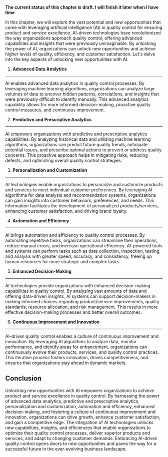 **The current status of this chapter is draft. I will finish it later when I have time**

In this chapter, we will explore the vast potential and new opportunities that come with leveraging artificial intelligence (AI) in quality control for ensuring product and service excellence. AI-driven technologies have revolutionized the way organizations approach quality control, offering advanced capabilities and insights that were previously unimaginable. By unlocking the power of AI, organizations can unlock new opportunities and achieve higher levels of quality, efficiency, and customer satisfaction. Let's delve into the key aspects of unlocking new opportunities with AI.

1. **Advanced Data Analytics**
------------------------------

AI enables advanced data analytics in quality control processes. By leveraging machine learning algorithms, organizations can analyze large volumes of data to uncover hidden patterns, correlations, and insights that were previously difficult to identify manually. This advanced analytics capability allows for more informed decision-making, proactive quality control measures, and continuous improvement.

2. **Predictive and Prescriptive Analytics**
--------------------------------------------

AI empowers organizations with predictive and prescriptive analytics capabilities. By analyzing historical data and utilizing machine learning algorithms, organizations can predict future quality trends, anticipate potential issues, and prescribe optimal actions to prevent or address quality concerns. This proactive approach helps in mitigating risks, reducing defects, and optimizing overall quality control strategies.

3. **Personalization and Customization**
----------------------------------------

AI technologies enable organizations to personalize and customize products and services to meet individual customer preferences. By leveraging AI algorithms for data analysis and recommendation systems, organizations can gain insights into customer behaviors, preferences, and needs. This information facilitates the development of personalized products/services, enhancing customer satisfaction, and driving brand loyalty.

4. **Automation and Efficiency**
--------------------------------

AI brings automation and efficiency to quality control processes. By automating repetitive tasks, organizations can streamline their operations, reduce manual errors, and increase operational efficiency. AI-powered tools and systems can perform tasks such as data collection, inspection, testing, and analysis with greater speed, accuracy, and consistency, freeing up human resources for more strategic and complex tasks.

5. **Enhanced Decision-Making**
-------------------------------

AI technologies provide organizations with enhanced decision-making capabilities in quality control. By analyzing vast amounts of data and offering data-driven insights, AI systems can support decision-makers in making informed choices regarding product/service improvements, quality standards, resource allocation, and risk management. This results in more effective decision-making processes and better overall outcomes.

6. **Continuous Improvement and Innovation**
--------------------------------------------

AI-driven quality control enables a culture of continuous improvement and innovation. By leveraging AI algorithms to analyze data, monitor performance, and identify areas for enhancement, organizations can continuously evolve their products, services, and quality control practices. This iterative process fosters innovation, drives competitiveness, and ensures that organizations stay ahead in dynamic markets.

Conclusion
----------

Unlocking new opportunities with AI empowers organizations to achieve product and service excellence in quality control. By harnessing the power of advanced data analytics, predictive and prescriptive analytics, personalization and customization, automation and efficiency, enhanced decision-making, and fostering a culture of continuous improvement and innovation, organizations can drive growth, enhance customer satisfaction, and gain a competitive edge. The integration of AI technologies unlocks new capabilities, insights, and efficiencies that enable organizations to optimize their quality control processes, deliver superior products and services, and adapt to changing customer demands. Embracing AI-driven quality control opens doors to new opportunities and paves the way for a successful future in the ever-evolving business landscape.
